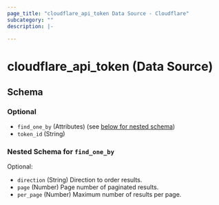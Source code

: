 ```yaml
---
page_title: "cloudflare_api_token Data Source - Cloudflare"
subcategory: ""
description: |-
  
---
```


# cloudflare_api_token (Data Source)




<!-- schema generated by tfplugindocs -->
## Schema

### Optional

- `find_one_by` (Attributes) (see [below for nested schema](#nestedatt--find_one_by))
- `token_id` (String)

<a id="nestedatt--find_one_by"></a>
### Nested Schema for `find_one_by`

Optional:

- `direction` (String) Direction to order results.
- `page` (Number) Page number of paginated results.
- `per_page` (Number) Maximum number of results per page.


